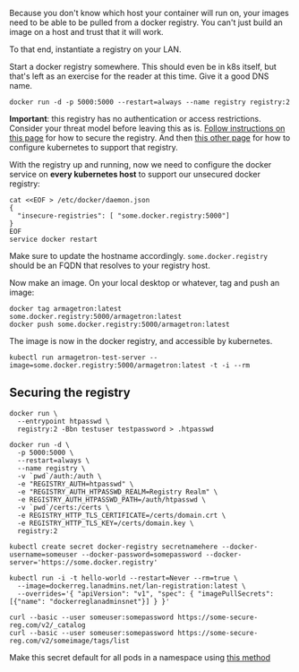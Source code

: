 Because you don't know which  host your container will run on, your images need to be able to be pulled from a docker registry. You can't just build an image on a host and trust that it will work.

To that end, instantiate a registry on your LAN.

Start a docker registry somewhere. This should even be in k8s itself, but that's left as an exercise for the reader at this time. Give it a good DNS name.

```
docker run -d -p 5000:5000 --restart=always --name registry registry:2
```

**Important**: this registry has no authentication or access restrictions. Consider your threat model before leaving this as is. [Follow instructions on this page](https://docs.docker.com/registry/deploying/) for how to secure the registry. And then [this other page](https://kubernetes.io/docs/tasks/configure-pod-container/pull-image-private-registry/) for how to configure kubernetes to support that registry.

With the registry up and running, now we need to configure the docker service on **every kubernetes host** to support our unsecured docker registry:

```
cat <<EOF > /etc/docker/daemon.json
{
  "insecure-registries": [ "some.docker.registry:5000"]
}
EOF
service docker restart
```
Make sure to update the hostname accordingly. `some.docker.registry` should be an FQDN that resolves to your registry host.

Now make an image. On your local desktop or whatever, tag and push an image:
```
docker tag armagetron:latest some.docker.registry:5000/armagetron:latest
docker push some.docker.registry:5000/armagetron:latest
```

The image is now in the docker registry, and accessible by kubernetes.

```
kubectl run armagetron-test-server --image=some.docker.registry:5000/armagetron:latest -t -i --rm

```

## Securing the registry

```
docker run \
  --entrypoint htpasswd \
  registry:2 -Bbn testuser testpassword > .htpasswd
```

```
docker run -d \
  -p 5000:5000 \
  --restart=always \
  --name registry \
  -v `pwd`/auth:/auth \
  -e "REGISTRY_AUTH=htpasswd" \
  -e "REGISTRY_AUTH_HTPASSWD_REALM=Registry Realm" \
  -e REGISTRY_AUTH_HTPASSWD_PATH=/auth/htpasswd \
  -v `pwd`/certs:/certs \
  -e REGISTRY_HTTP_TLS_CERTIFICATE=/certs/domain.crt \
  -e REGISTRY_HTTP_TLS_KEY=/certs/domain.key \
  registry:2
```

```
kubectl create secret docker-registry secretnamehere --docker-username=someuser --docker-password=somepassword --docker-server='https://some.docker.registry'
```

```
kubectl run -i -t hello-world --restart=Never --rm=true \
  --image=dockerreg.lanadmins.net/lan-registration:latest \
  --overrides='{ "apiVersion": "v1", "spec": { "imagePullSecrets": [{"name": "dockerreglanadminsnet"}] } }'
```

```
curl --basic --user someuser:somepassword https://some-secure-reg.com/v2/_catalog
curl --basic --user someuser:somepassword https://some-secure-reg.com/v2/someimage/tags/list
```

Make this secret default for all pods in a namespace using [this method](https://stackoverflow.com/a/40646132)